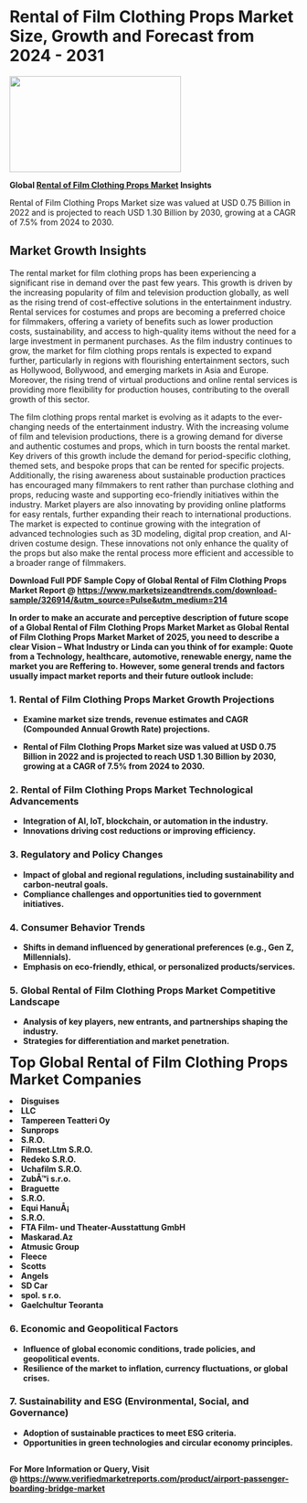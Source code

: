 <H1>Rental of Film Clothing Props Market Size, Growth and Forecast from 2024 - 2031</H1><img class="aligncenter size-medium wp-image-584254" src="https://thirdeyenews.in/wp-content/uploads/2024/09/Global-Market-Research-300x168.jpeg" alt="" width="300" height="168" /><p><strong>Global&nbsp;<a href="https://www.marketsizeandtrends.com/download-sample/326914/&amp;utm_source=Pulse&amp;utm_medium=214">Rental of Film Clothing Props Market</a> Insights</strong></p><p>Rental of Film Clothing Props Market size was valued at USD 0.75 Billion in 2022 and is projected to reach USD 1.30 Billion by 2030, growing at a CAGR of 7.5% from 2024 to 2030.</p><p><h2>Market Growth Insights</h2> <p>The rental market for film clothing props has been experiencing a significant rise in demand over the past few years. This growth is driven by the increasing popularity of film and television production globally, as well as the rising trend of cost-effective solutions in the entertainment industry. Rental services for costumes and props are becoming a preferred choice for filmmakers, offering a variety of benefits such as lower production costs, sustainability, and access to high-quality items without the need for a large investment in permanent purchases. As the film industry continues to grow, the market for film clothing props rentals is expected to expand further, particularly in regions with flourishing entertainment sectors, such as Hollywood, Bollywood, and emerging markets in Asia and Europe. Moreover, the rising trend of virtual productions and online rental services is providing more flexibility for production houses, contributing to the overall growth of this sector.</p> <p><strong></strong></p> <p>The film clothing props rental market is evolving as it adapts to the ever-changing needs of the entertainment industry. With the increasing volume of film and television productions, there is a growing demand for diverse and authentic costumes and props, which in turn boosts the rental market. Key drivers of this growth include the demand for period-specific clothing, themed sets, and bespoke props that can be rented for specific projects. Additionally, the rising awareness about sustainable production practices has encouraged many filmmakers to rent rather than purchase clothing and props, reducing waste and supporting eco-friendly initiatives within the industry. Market players are also innovating by providing online platforms for easy rentals, further expanding their reach to international productions. The market is expected to continue growing with the integration of advanced technologies such as 3D modeling, digital prop creation, and AI-driven costume design. These innovations not only enhance the quality of the props but also make the rental process more efficient and accessible to a broader range of filmmakers.</p> <p><strong></p><p><span class=""><strong>Download Full PDF Sample Copy of Global Rental of Film Clothing Props Market Report</strong> @ <a href="https://www.marketsizeandtrends.com/download-sample/326914/&amp;utm_source=Pulse&amp;utm_medium=214" target="_blank">https://www.marketsizeandtrends.com/download-sample/326914/&amp;utm_source=Pulse&amp;utm_medium=214</a></span></p><p>In order to make an accurate and perceptive description of future scope of a Global&nbsp;Rental of Film Clothing Props Market Market as Global&nbsp;Rental of Film Clothing Props Market Market of 2025, you need to describe a clear Vision &ndash; What Industry or Linda can you think of for example: Quote from a Technology, healthcare, automotive, renewable energy, name the market you are Reffering to. However, some general trends and factors usually impact market reports and their future outlook include:</p><h3>1.&nbsp;<strong>Rental of Film Clothing Props Market Growth Projections</strong></h3><ul><li>Examine market size trends, revenue estimates and CAGR (Compounded Annual Growth Rate) projections.</li><li><p>Rental of Film Clothing Props Market size was valued at USD 0.75 Billion in 2022 and is projected to reach USD 1.30 Billion by 2030, growing at a CAGR of 7.5% from 2024 to 2030.</p></li></ul><h3>2.&nbsp;<strong>Rental of Film Clothing Props Market Technological Advancements</strong></h3><ul><li>Integration of AI, IoT, blockchain, or automation in the industry.</li><li>Innovations driving cost reductions or improving efficiency.</li></ul><h3>3.&nbsp;<strong>Regulatory and Policy Changes</strong></h3><ul><li>Impact of global and regional regulations, including sustainability and carbon-neutral goals.</li><li>Compliance challenges and opportunities tied to government initiatives.</li></ul><h3>4.&nbsp;<strong>Consumer Behavior Trends</strong></h3><ul><li>Shifts in demand influenced by generational preferences (e.g., Gen Z, Millennials).</li><li>Emphasis on eco-friendly, ethical, or personalized products/services.</li></ul><h3>5.&nbsp;<strong>Global Rental of Film Clothing Props Market Competitive Landscape</strong></h3><ul><li>Analysis of key players, new entrants, and partnerships shaping the industry.</li><li>Strategies for differentiation and market penetration.</li></ul><p data-pm-slice="1 1 []"><span style="color: inherit; font-family: inherit; font-size: 25px;">Top Global Rental of Film Clothing Props Market Companies</span></p><div class="" data-test-id=""><p><li>Disguises</li><li> LLC</li><li> Tampereen Teatteri Oy</li><li> Sunprops</li><li> S.R.O.</li><li> Filmset.Ltm S.R.O.</li><li> Redeko S.R.O.</li><li> Uchafilm S.R.O.</li><li> ZubÅ™i s.r.o.</li><li> Braguette</li><li> S.R.O.</li><li> Equi HanuÅ¡</li><li> S.R.O.</li><li> FTA Film- und Theater-Ausstattung GmbH</li><li> Maskarad.Az</li><li> Atmusic Group</li><li> Fleece</li><li> Scotts</li><li> Angels</li><li> SD Car</li><li> spol. s r.o.</li><li> Gaelchultur Teoranta</li></p></div><h3>6.&nbsp;<strong>Economic and Geopolitical Factors</strong></h3><ul><li>Influence of global economic conditions, trade policies, and geopolitical events.</li><li>Resilience of the market to inflation, currency fluctuations, or global crises.</li></ul><h3>7.&nbsp;<strong>Sustainability and ESG (Environmental, Social, and Governance)</strong></h3><ul><li>Adoption of sustainable practices to meet ESG criteria.</li><li>Opportunities in green technologies and circular economy principles.</li></ul><h2><strong style="font-size: 14px;">For More Information or Query, Visit @&nbsp;</strong><a style="background-color: #ffffff; font-size: 14px;" href="https://www.marketsizeandtrends.com/report/rental-of-film-clothing-props-market/" target="_blank">https://www.verifiedmarketreports.com/product/airport-passenger-boarding-bridge-market</a></h2>
